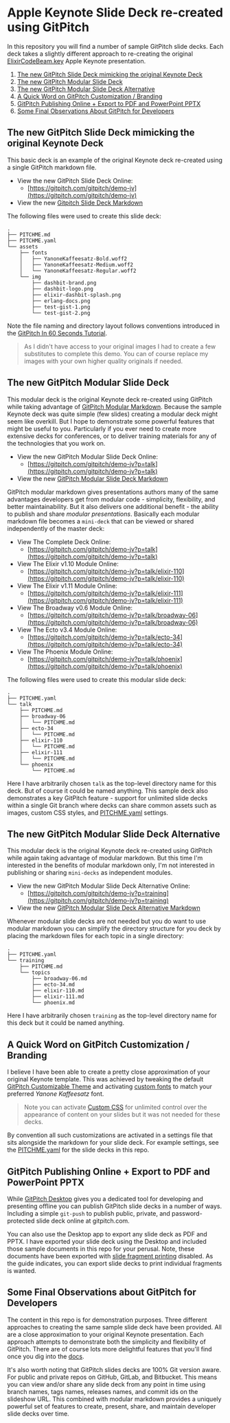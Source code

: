 # Apple Keynote Slide Deck re-created using GitPitch

In this repository you will find a number of sample GitPitch slide decks. Each deck takes a slightly different approach to re-creating the original [ElixirCodeBeam.key](ElixirCodeBeam.key) Apple Keynote presentation.

1. [The new GitPitch Slide Deck mimicking the original Keynote Deck](#the-new-gitpitch-slide-deck-mimicking-the-original-keynote-deck)
1. [The new GitPitch Modular Slide Deck](#the-new-gitpitch-modular-slide-deck)
1. [The new GitPitch Modular Slide Deck Alternative](#the-new-gitpitch-modular-slide-deck-alternative)
1. [A Quick Word on GitPitch Customization / Branding](#a-quick-word-on-gitpitch-customization--branding)
1. [GitPitch Publishing Online + Export to PDF and PowerPoint PPTX](#gitpitch-publishing-online--export-to-pdf-and-powerpoint-pptx)
1. [Some Final Observations About GitPitch for Developers](#some-final-observations-about-gitpitch-for-developers)

## The new GitPitch Slide Deck mimicking the original Keynote Deck

This basic deck is an example of the original Keynote deck re-created using a single GitPitch markdown file. 

- View the new GitPitch Slide Deck Online:
    - [https://gitpitch.com/gitpitch/demo-jv](https://gitpitch.com/gitpitch/demo-jv)
- View the new [Gitpitch Slide Deck Markdown](PITCHME.md)

The following files were used to create this slide deck:

```tree
.
├── PITCHME.md
├── PITCHME.yaml
└── assets
    ├── fonts
    │   ├── YanoneKaffeesatz-Bold.woff2
    │   ├── YanoneKaffeesatz-Medium.woff2
    │   └── YanoneKaffeesatz-Regular.woff2
    └── img
        ├── dashbit-brand.png
        ├── dashbit-logo.png
        ├── elixir-dashbit-splash.png
        ├── erlang-docs.png
        ├── test-gist-1.png
        └── test-gist-2.png
```

Note the file naming and directory layout follows conventions introduced in the [GitPitch In 60 Seconds Tutorial](https://gitpitch.com/docs/getting-started/tutorial). 

> As I didn't have access to your original images I had to create a few substitutes to complete this demo. You can of course replace my images with your own higher quality originals if needed.

## The new GitPitch Modular Slide Deck

This modular deck is the original Keynote deck re-created using GitPitch while taking advantage of [GitPitch Modular Markdown](https://gitpitch.com/docs/git). Because the sample Keynote deck was quite simple (few slides) creating a modular deck might seem like overkill. But I hope to demonstrate some powerful features that might be useful to you. Particularly if you ever need to create more extensive decks for conferences, or to deliver training materials for any of the technologies that you work on.

- View the new GitPitch Modular Slide Deck Online:
    - [https://gitpitch.com/gitpitch/demo-jv?p=talk](https://gitpitch.com/gitpitch/demo-jv?p=talk)
- View the new [GitPitch Modular Slide Deck Markdown](talk/PITCHME.md)

GitPitch modular markdown gives presentations authors many of the same advantages developers get from modular code - simplicity, flexibility, and better maintainability. But it also delivers one additional benefit - the ability to publish and share *modular presentations*. Basically each modular markdown file becomes a `mini-deck` that can be viewed or shared independently of the master deck:

- View The Complete Deck Online:
    - [https://gitpitch.com/gitpitch/demo-jv?p=talk](https://gitpitch.com/gitpitch/demo-jv?p=talk)
- View The Elixir v1.10 Module Online:
    - [https://gitpitch.com/gitpitch/demo-jv?p=talk/elixir-110](https://gitpitch.com/gitpitch/demo-jv?p=talk/elixir-110)
- View The Elixir v1.11 Module Online:
    - [https://gitpitch.com/gitpitch/demo-jv?p=talk/elixir-111](https://gitpitch.com/gitpitch/demo-jv?p=talk/elixir-111)
- View The Broadway v0.6 Module Online:
    - [https://gitpitch.com/gitpitch/demo-jv?p=talk/broadway-06](https://gitpitch.com/gitpitch/demo-jv?p=talk/broadway-06)
- View The Ecto v3.4 Module Online:
    - [https://gitpitch.com/gitpitch/demo-jv?p=talk/ecto-34](https://gitpitch.com/gitpitch/demo-jv?p=talk/ecto-34)
- View The Phoenix Module Online:
    - [https://gitpitch.com/gitpitch/demo-jv?p=talk/phoenix](https://gitpitch.com/gitpitch/demo-jv?p=talk/phoenix)

The following files were used to create this modular slide deck:

```tree
.
├── PITCHME.yaml
└── talk
    ├── PITCHME.md
    ├── broadway-06
    │   └── PITCHME.md
    ├── ecto-34
    │   └── PITCHME.md
    ├── elixir-110
    │   └── PITCHME.md
    ├── elixir-111
    │   └── PITCHME.md
    └── phoenix
        └── PITCHME.md
```

Here I have arbitrarily chosen `talk` as the top-level directory name for this deck. But of course it could be named anything. This sample deck also demonstrates a key GitPitch feature - support for unlimited slide decks within a single Git branch where decks can share common assets such as images, custom CSS styles, and [PITCHME.yaml](https://gitpitch.com/docs/settings/pitchme/) settings.

## The new GitPitch Modular Slide Deck Alternative

This modular deck is the original Keynote deck re-created using GitPitch while again taking advantage of modular markdown. But this time I'm interested in the benefits of modular markdown only, I'm not interested in publishing or sharing `mini-decks` as independent modules. 

- View the new GitPitch Modular Slide Deck Alternative Online:
    - [https://gitpitch.com/gitpitch/demo-jv?p=training](https://gitpitch.com/gitpitch/demo-jv?p=training)
- View the new [GitPitch Modular Slide Deck Alternative Markdown](training/PITCHME.md)

Whenever modular slide decks are not needed but you do want to use modular markdown you can simplify the directory structure for you deck by placing the markdown files for each topic in a single directory: 

```tree
.
├── PITCHME.yaml
└── training
    ├── PITCHME.md
    └── topics
        ├── broadway-06.md
        ├── ecto-34.md
        ├── elixir-110.md
        ├── elixir-111.md
        └── phoenix.md
```

Here I have arbitrarily chosen `training` as the top-level directory name for this deck but it could be named anything.

## A Quick Word on GitPitch Customization / Branding

I believe I have been able to create a pretty close approximation of your original Keynote template. This
was achieved by tweaking the default [GitPitch Customizable Theme](https://gitpitch.com/docs/themes/default) and activating [custom fonts](https://gitpitch.com/docs/themes/custom-fonts) to match your preferred *Yanone Kaffeesatz* font. 

> Note you can activate [Custom CSS](https://gitpitch.com/docs/themes/custom) for unlimited control over the appearance of content on your slides but it was not needed for these decks.

By convention all such customizations are activated in a settings file that sits alongside the markdown for your slide deck. For example settings, see the [PITCHME.yaml](PITCHME.yaml) for the slide decks in this repo.

## GitPitch Publishing Online + Export to PDF and PowerPoint PPTX

While [GitPitch Desktop](https://gitpitch.com/docs/work-offline/desktop) gives you a dedicated tool for developing and presenting offline you can publish GitPitch slide decks in a number of ways. Including a simple `git-push` to publish public, private, and password-protected slide deck online at gitpitch.com.

You can also use the Desktop app to export any slide deck as PDF and PPTX. I have exported your slide deck using the Desktop and included those sample documents in this repo for your perusal. Note, these documents have been exported with [slide fragment printing](https://gitpitch.com/docs/settings/print/) disabled. As the guide indicates, you can export slide decks to print individual fragments is wanted.

## Some Final Observations about GitPitch for Developers

The content in this repo is for demonstration purposes. Three different approaches to creating the same sample slide deck have been provided. All are a close approximation to your original Keynote presentation. Each approach attempts to demonstrate both the simplicity and flexibility of GitPitch. There are of course lots more delightful features that you'll find once you dig  into the [docs](https://gitpitch.com/docs).

It's also worth noting that GitPitch slides decks are 100% Git version aware. For public and private repos on GitHub, GitLab, and Bitbucket. This means you can view and/or share any slide deck from any point in time using branch names, tags names, releases names, and commit ids on the slideshow URL. This combined with modular markdown provides a uniquely powerful set of features to create, present, share, and maintain developer slide decks over time.
